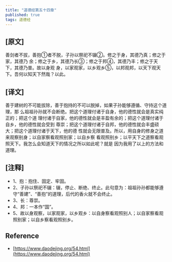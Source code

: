 ```yaml
---
title: "道德经第五十四章"
published: true
tags: 道德经
---
```


## [原文]

善剑者不拔，善抱①者不脱，子孙以祭祀不辍②。修之于身，其德乃真；修之于家，其德乃
余；修之于乡，其德乃长③；修之于邦④，其德乃丰；修之于天下，其德乃普。故以身观
身，以家观家，以乡观乡⑤，以邦观邦，以天下观天下。吾何以知天下然哉？以此。

## [译文]

善于建树的不可能拔除，善于抱持的不可以脱掉，如果子孙能够遵循、守持这个道理，那
么祖祖孙孙就不会断绝。把这个道理付诸于自身，他的德性就会是真实纯正的；把这个道
理付诸于自家，他的德性就会是丰盈有余的；把这个道理付诸于自乡，他的德性就会受到
尊崇；把这个道理付诸于自邦，他的德性就会丰盛硕大；把这个道理付诸于天下，他的德
性就会无限普及。所以，用自身的修身之道来观察别身；以自家察看观照别家；以自乡察
看观照别乡；以平天下之道察看观照天下。我怎么会知道天下的情况之所以如此呢？就是
因为我用了以上的方法和道理。

## [注释]

- 1、抱：抱住、固定、牢固。
- 2、子孙以祭祀不辍：辍，停止、断绝、终止。此句意为：祖祖孙孙都能够遵守“善建”、“善抱”的道理，后代的香火就不会终止。
- 3、长：尊崇。
- 4、邦：一本作“国”。
- 5、故以身观察，以家观家，以乡观乡：以自身察看观照别人；以自家察看观照别家；以自乡察看观照别乡。

## Reference

- [https://www.daodejing.org/54.html](https://www.daodejing.org/54.html)